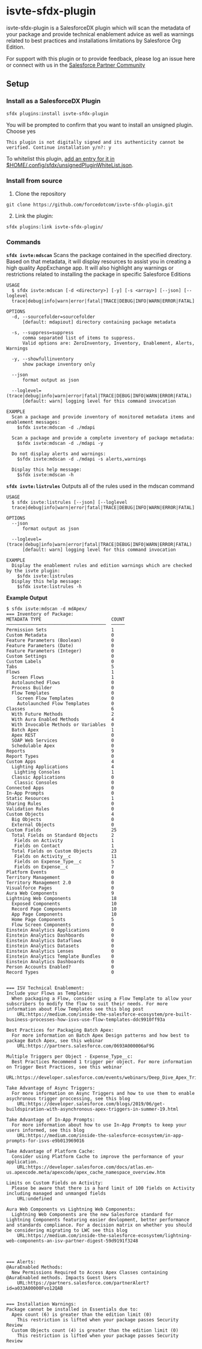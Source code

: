 isvte-sfdx-plugin
==============

isvte-sfdx-plugin is a SalesforceDX plugin which will scan the metadata of your package and provide technical enablement advice as well as warnings related to best practices and installations limitations by Salesforce Org Edition.

For support with this plugin or to provide feedback, please log an issue here or connect with us in the [Salesforce Partner Community](https://partners.salesforce.com/_ui/core/chatter/groups/GroupProfilePage?g=0F9300000001s8iCAA)

## Setup
### **Install as a SalesforceDX Plugin**

```  
sfdx plugins:install isvte-sfdx-plugin
```
You will be prompted to confirm that you want to install an unsigned plugin. Choose yes
```  
This plugin is not digitally signed and its authenticity cannot be verified. Continue installation y/n?: y
```

To whitelist this plugin, [add an entry for it in $HOME/.config/sfdx/unsignedPluginWhiteList.json](https://developer.salesforce.com/blogs/2017/10/salesforce-dx-cli-plugin-update.html).

### **Install from source**
1. Clone the repository
```  
git clone https://github.com/forcedotcom/isvte-sfdx-plugin.git
```
2. Link the plugin:
```
sfdx plugins:link isvte-sfdx-plugin/
```

### **Commands**
**`sfdx isvte:mdscan`**
Scans the package contained in the specified directory. Based on that metadata, it will display resources to assist you in creating a high quality AppExchange app. It will also highlight any warnings or restrictions related to installing the package in specific Salesforce Editions

```
USAGE
  $ sfdx isvte:mdscan [-d <directory>] [-y] [-s <array>] [--json] [--loglevel 
  trace|debug|info|warn|error|fatal|TRACE|DEBUG|INFO|WARN|ERROR|FATAL]

OPTIONS
  -d, --sourcefolder=sourcefolder
      [default: mdapiout] directory containing package metadata

  -s, --suppress=suppress
      comma separated list of items to suppress.
      Valid options are: ZeroInventory, Inventory, Enablement, Alerts, Warnings

  -y, --showfullinventory
      show package inventory only

  --json
      format output as json

  --loglevel=(trace|debug|info|warn|error|fatal|TRACE|DEBUG|INFO|WARN|ERROR|FATAL)
      [default: warn] logging level for this command invocation

EXAMPLE
  Scan a package and provide inventory of monitored metadata items and enablement messages:
  	$sfdx isvte:mdscan -d ./mdapi

  Scan a package and provide a complete inventory of package metadata:
  	$sfdx isvte:mdscan -d ./mdapi -y

  Do not display alerts and warnings:
  	$sfdx isvte:mdscan -d ./mdapi -s alerts,warnings

  Display this help message:
  	$sfdx isvte:mdscan -h

```


**`sfdx isvte:listrules`**
Outputs all of the rules used in the mdscan command
```
USAGE
  $ sfdx isvte:listrules [--json] [--loglevel 
  trace|debug|info|warn|error|fatal|TRACE|DEBUG|INFO|WARN|ERROR|FATAL]

OPTIONS
  --json
      format output as json

  --loglevel=(trace|debug|info|warn|error|fatal|TRACE|DEBUG|INFO|WARN|ERROR|FATAL)
      [default: warn] logging level for this command invocation

EXAMPLE
  Display the enablement rules and edition warnings which are checked by the isvte plugin:
  	$sfdx isvte:listrules
  Display this help message:
  	$sfdx isvte:listrules -h

```

**Example Output**
```
$ sfdx isvte:mdscan -d mdApex/ 
=== Inventory of Package:
METADATA TYPE                          COUNT
─────────────────────────────────────  ─────
Permission Sets                        1
Custom Metadata                        0
Feature Parameters (Boolean)           0
Feature Parameters (Date)              0
Feature Parameters (Integer)           0
Custom Settings                        0
Custom Labels                          0
Tabs                                   5
Flows                                  1
  Screen Flows                         1
  Autolaunched Flows                   0
  Process Builder                      0
  Flow Templates                       0
    Screen Flow Templates              0
    Autolaunched Flow Templates        0
Classes                                6
  With Future Methods                  2
  With Aura Enabled Methods            4
  With Invocable Methods or Variables  0
  Batch Apex                           1
  Apex REST                            0
  SOAP Web Services                    0
  Schedulable Apex                     0
Reports                                9
Report Types                           0
Custom Apps                            4
  Lighting Applications                4
   Lighting Consoles                   1
  Classic Applications                 0
   Classic Consoles                    0
Connected Apps                         0
In-App Prompts                         0
Static Resources                       1
Sharing Rules                          0
Validation Rules                       0
Custom Objects                         4
  Big Objects                          0
  External Objects                     0
Custom Fields                          25
  Total Fields on Standard Objects     2
   Fields on Activity                  1
   Fields on Contact                   1
  Total Fields on Custom Objects       23
   Fields on Activity__c               11
   Fields on Expense_Type__c           5
   Fields on Expense__c                7
Platform Events                        0
Territory Management                   0
Territory Management 2.0               0
Visualforce Pages                      0
Aura Web Components                    9
Lightning Web Components               18
  Exposed Components                   10
  Record Page Components               10
  App Page Components                  10
  Home Page Components                 5
  Flow Screen Components               0
Einstein Analytics Applications        0
Einstein Analytics Dashboards          0
Einstein Analytics Dataflows           0
Einstein Analytics Datasets            0
Einstein Analytics Lenses              0
Einstein Analytics Template Bundles    0
Einstein Analytics Dashboards          0
Person Accounts Enabled?               0
Record Types                           0


=== ISV Technical Enablement:
Include your Flows as Templates:
  When packaging a Flow, consider using a Flow Template to allow your subscribers to modify the flow to suit their needs. For more information about Flow Templates see this blog post
	URL:https://medium.com/inside-the-salesforce-ecosystem/pre-built-business-processes-how-isvs-use-flow-templates-ddc9910ff93a

Best Practices for Packaging Batch Apex:
  For more information on Batch Apex Design patterns and how best to package Batch Apex, see this webinar
	URL:https://partners.salesforce.com/0693A000006aF9G

Multiple Triggers per Object - Expense_Type__c:
  Best Practices Recommend 1 trigger per object. For more information on Trigger Best Practices, see this webinar
	URL:https://developer.salesforce.com/events/webinars/Deep_Dive_Apex_Triggers

Take Advantage of Async Triggers:
  For more information on Async Triggers and how to use them to enable asychronous trigger proccessing, see this blog
	URL:https://developer.salesforce.com/blogs/2019/06/get-buildspiration-with-asynchronous-apex-triggers-in-summer-19.html

Take Advantage of In-App Prompts:
  For more information about how to use In-App Prompts to keep your users informed, see this blog
	URL:https://medium.com/inside-the-salesforce-ecosystem/in-app-prompts-for-isvs-e9b013969016

Take Advantage of Platform Cache:
  Consider using Platform Cache to improve the performance of your application.
	URL:https://developer.salesforce.com/docs/atlas.en-us.apexcode.meta/apexcode/apex_cache_namespace_overview.htm

Limits on Custom Fields on Activity:
  Please be aware that there is a hard limit of 100 fields on Activity including managed and unmanged fields
	URL:undefined

Aura Web Components vs Lightning Web Components:
  Lightning Web Components are the new Salesforce standard for Lightning Components featuring easier devlopment, better performance and standards compliance. For a decision matrix on whether you should be considering migrating to LWC see this blog
	URL:https://medium.com/inside-the-salesforce-ecosystem/lightning-web-components-an-isv-partner-digest-59d9191f3248



=== Alerts:
@AuraEnabled Methods:
  New Permissions Required to Access Apex Classes containing @AuraEnabled methods. Impacts Guest Users
	URL:https://partners.salesforce.com/partnerAlert?id=a033A00000Fvo12QAB


=== Installation Warnings:
Package cannot be installed in Essentials due to:
  Apex count (6) is greater than the edition limit (0)
	This restriction is lifted when your package passes Security Review
  Custom Objects count (4) is greater than the edition limit (0)
	This restriction is lifted when your package passes Security Review

```

